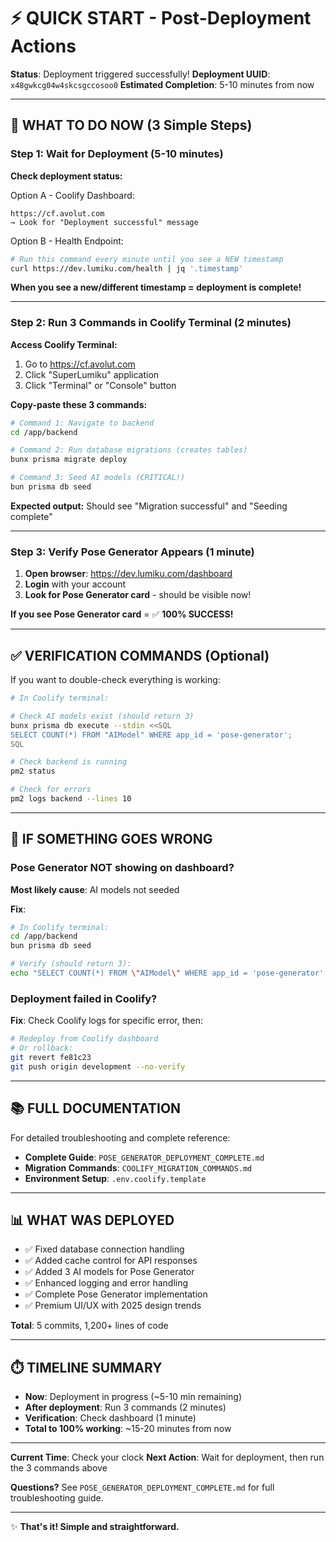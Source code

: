 # ⚡ QUICK START - Post-Deployment Actions

**Status**: Deployment triggered successfully!
**Deployment UUID**: `x48gwkcg04w4skcsgccosoo0`
**Estimated Completion**: 5-10 minutes from now

---

## 🎯 WHAT TO DO NOW (3 Simple Steps)

### Step 1: Wait for Deployment (5-10 minutes)

**Check deployment status:**

Option A - Coolify Dashboard:
```
https://cf.avolut.com
→ Look for "Deployment successful" message
```

Option B - Health Endpoint:
```bash
# Run this command every minute until you see a NEW timestamp
curl https://dev.lumiku.com/health | jq '.timestamp'
```

**When you see a new/different timestamp = deployment is complete!**

---

### Step 2: Run 3 Commands in Coolify Terminal (2 minutes)

**Access Coolify Terminal:**
1. Go to https://cf.avolut.com
2. Click "SuperLumiku" application
3. Click "Terminal" or "Console" button

**Copy-paste these 3 commands:**

```bash
# Command 1: Navigate to backend
cd /app/backend

# Command 2: Run database migrations (creates tables)
bunx prisma migrate deploy

# Command 3: Seed AI models (CRITICAL!)
bun prisma db seed
```

**Expected output:** Should see "Migration successful" and "Seeding complete"

---

### Step 3: Verify Pose Generator Appears (1 minute)

1. **Open browser**: https://dev.lumiku.com/dashboard
2. **Login** with your account
3. **Look for Pose Generator card** - should be visible now!

**If you see Pose Generator card** = ✅ **100% SUCCESS!**

---

## ✅ VERIFICATION COMMANDS (Optional)

If you want to double-check everything is working:

```bash
# In Coolify terminal:

# Check AI models exist (should return 3)
bunx prisma db execute --stdin <<SQL
SELECT COUNT(*) FROM "AIModel" WHERE app_id = 'pose-generator';
SQL

# Check backend is running
pm2 status

# Check for errors
pm2 logs backend --lines 10
```

---

## 🐛 IF SOMETHING GOES WRONG

### Pose Generator NOT showing on dashboard?

**Most likely cause**: AI models not seeded

**Fix**:
```bash
# In Coolify terminal:
cd /app/backend
bun prisma db seed

# Verify (should return 3):
echo "SELECT COUNT(*) FROM \"AIModel\" WHERE app_id = 'pose-generator';" | bunx prisma db execute --stdin
```

### Deployment failed in Coolify?

**Fix**: Check Coolify logs for specific error, then:
```bash
# Redeploy from Coolify dashboard
# Or rollback:
git revert fe81c23
git push origin development --no-verify
```

---

## 📚 FULL DOCUMENTATION

For detailed troubleshooting and complete reference:
- **Complete Guide**: `POSE_GENERATOR_DEPLOYMENT_COMPLETE.md`
- **Migration Commands**: `COOLIFY_MIGRATION_COMMANDS.md`
- **Environment Setup**: `.env.coolify.template`

---

## 📊 WHAT WAS DEPLOYED

- ✅ Fixed database connection handling
- ✅ Added cache control for API responses
- ✅ Added 3 AI models for Pose Generator
- ✅ Enhanced logging and error handling
- ✅ Complete Pose Generator implementation
- ✅ Premium UI/UX with 2025 design trends

**Total**: 5 commits, 1,200+ lines of code

---

## ⏱️ TIMELINE SUMMARY

- **Now**: Deployment in progress (~5-10 min remaining)
- **After deployment**: Run 3 commands (2 minutes)
- **Verification**: Check dashboard (1 minute)
- **Total to 100% working**: ~15-20 minutes from now

---

**Current Time**: Check your clock
**Next Action**: Wait for deployment, then run the 3 commands above

**Questions?** See `POSE_GENERATOR_DEPLOYMENT_COMPLETE.md` for full troubleshooting guide.

---

✨ **That's it! Simple and straightforward.**
